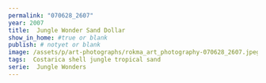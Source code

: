 ```yaml
---
permalink: "070628_2607"
year: 2007
title:  Jungle Wonder Sand Dollar
show_in_home: #true or blank
publish: # notyet or blank
image: /assets/p/art-photographs/rokma_art_photography-070628_2607.jpeg
tags:  Costarica shell jungle tropical sand
serie:  Jungle Wonders
---
```

